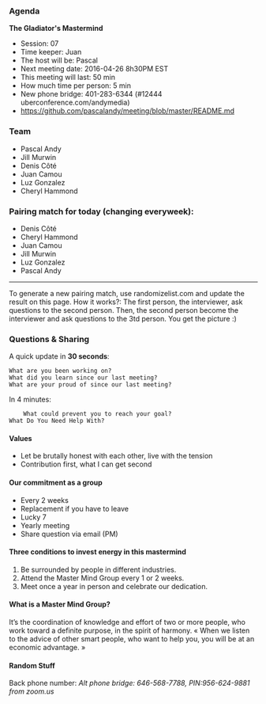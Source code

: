 ### Agenda

**The Gladiator's Mastermind** 
- Session: 07
- Time keeper: Juan
- The host will be: Pascal
- Next meeting date: 2016-04-26 8h30PM EST
- This meeting will last: 50 min
- How much time per person: 5 min
- New phone bridge: 401-283-6344 (#12444 uberconference.com/andymedia)
- https://github.com/pascalandy/meeting/blob/master/README.md

### Team

- Pascal Andy
- Jill Murwin
- Denis Côté
- Juan Camou
- Luz Gonzalez
- Cheryl Hammond

### Pairing match for today (changing everyweek):

- Denis Côté
- Cheryl Hammond
- Juan Camou
- Jill Murwin
- Luz Gonzalez
- Pascal Andy

---
  
To generate a new pairing match, use randomizelist.com and update the result on this page. How it works?: The first person, the interviewer, ask questions to the second person. Then, the second person become the interviewer and ask questions to the 3td person. You get the picture :)

### Questions & Sharing

A quick update in **30 seconds**:

    What are you been working on?
    What did you learn since our last meeting?
    What are your proud of since our last meeting?

In 4 minutes:
	
		What could prevent you to reach your goal?
    What Do You Need Help With?

#### Values

- Let be brutally honest with each other, live with the tension
- Contribution first, what I can get second

#### Our commitment as a group

- Every 2 weeks
- Replacement if you have to leave
- Lucky 7
- Yearly meeting
- Share question via email (PM)

#### Three conditions to invest energy in this mastermind

1. Be surrounded by people in different industries.
2. Attend the Master Mind Group every 1 or 2 weeks.
3. Meet once a year in person and celebrate our dedication.

#### What is a Master Mind Group?

It’s the coordination of knowledge and effort of two or more people, who work toward a definite purpose, in the spirit of harmony. « When we listen to the advice of other smart people, who want to help you, you will be at an economic advantage. »

#### Random Stuff

Back phone number:  *Alt phone bridge: 646-568-7788, PIN:956-624-9881 from zoom.us*


